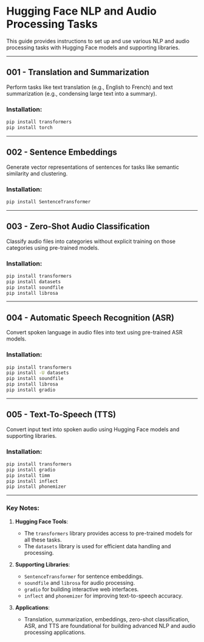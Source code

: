 # Hugging Face NLP and Audio Processing Tasks

This guide provides instructions to set up and use various NLP and audio processing tasks with Hugging Face models and supporting libraries.

---

## 001 - Translation and Summarization

Perform tasks like text translation (e.g., English to French) and text summarization (e.g., condensing large text into a summary).

### Installation:

```bash
pip install transformers
pip install torch
```

---

## 002 - Sentence Embeddings

Generate vector representations of sentences for tasks like semantic similarity and clustering.

### Installation:

```bash
pip install SentenceTransformer
```

---

## 003 - Zero-Shot Audio Classification

Classify audio files into categories without explicit training on those categories using pre-trained models.

### Installation:

```bash
pip install transformers
pip install datasets
pip install soundfile
pip install librosa
```

---

## 004 - Automatic Speech Recognition (ASR)

Convert spoken language in audio files into text using pre-trained ASR models.

### Installation:

```bash
pip install transformers
pip install -U datasets
pip install soundfile
pip install librosa
pip install gradio
```

---

## 005 - Text-To-Speech (TTS)

Convert input text into spoken audio using Hugging Face models and supporting libraries.

### Installation:

```bash
pip install transformers
pip install gradio
pip install timm
pip install inflect
pip install phonemizer
```

---

### Key Notes:

1. **Hugging Face Tools**:

   - The `transformers` library provides access to pre-trained models for all these tasks.
   - The `datasets` library is used for efficient data handling and processing.

2. **Supporting Libraries**:

   - `SentenceTransformer` for sentence embeddings.
   - `soundfile` and `librosa` for audio processing.
   - `gradio` for building interactive web interfaces.
   - `inflect` and `phonemizer` for improving text-to-speech accuracy.

3. **Applications**:
   - Translation, summarization, embeddings, zero-shot classification, ASR, and TTS are foundational for building advanced NLP and audio processing applications.
